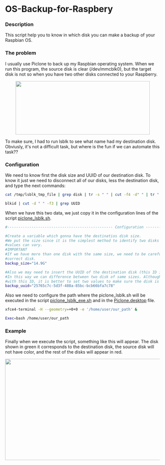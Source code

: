 # OS-Backup-for-Raspbery
### Description
This script help you to know in which disk you can make a backup of your Raspbian OS.

### The problem
I usually use Piclone to back up my Raspbian operating system. When we run this program, the source disk is clear (/dev/mmcblk0), but the target disk is not so when you have two other disks connected to your Raspberry.

<p align="center">
  <img width="437" height="174" src="https://github.com/davidahid/OS-Backup-for-Raspbery/blob/master/images/problem.png">
</p>

To make sure, I had to run lsblk to see what name had my destination disk. Obviusly, it's not a difficult task, but where is the fun if we can automate this task??

### Configuration
We need to know first the disk size and UUID of our destination disk. To know it just we need to disconnect all of our disks, less the destination disk, and type the next commands:
```sh
cat /tmp/lsblk_tmp_file | grep disk | tr -s " " | cut -f4 -d" " | tr " " "\t"
```
```sh
blkid | cut -d " " -f3 | grep UUID
```

When we have this two data, we just copy it in the configuration lines of the script [piclone_lsblk.sh](https://github.com/davidahid/OS-Backup-for-Raspbery/blob/master/piclone/piclone_lsblk.sh).
```sh
#------------------------------------------------ Configuration ------------------------------------------------

#Create a variable which gonna have the destinatios disk size.
#We put the size since it is the simplest method to identify two disks with lsblk, since the rest of 
#values can vary.
#IMPORTANT
#If we have more than one disk with the same size, we need to be carefull and make sure which is the 
#correct disk.
backup_size="14.9G"

#Also we may need to insert the UUID of the destination disk (this ID is exclusive for every disk). 
#In this way we can difference between two disk of same sizes. Although the script could only work 
#with this ID, it is better to set two values to make sure the disk is correct...
backup_uuid="25765c7c-5d3f-488a-85bc-bcb66bfa7c78"
```
Also we need to configure the path where the piclone_lsblk.sh will be executed in the script [piclone_lsblk_exe.sh](https://github.com/davidahid/OS-Backup-for-Raspbery/blob/master/piclone/piclone_lsblk_exe.sh) and in the [Piclone.desktop](https://github.com/davidahid/OS-Backup-for-Raspbery/blob/master/piclone/Piclone.desktop) file.
```sh
xfce4-terminal -H --geometry=+0+0 -e '/home/user/our_path' &
```
```sh
Exec=bash /home/user/our_path
```
### Example
Finally when we execute the script, something like this will appear. The disk shown in green it corresponds to the destination disk, the source disk will not have color, and the rest of the disks will appear in red.
<p align="center">
  <img width="1090" height="330" src="https://github.com/davidahid/OS-Backup-for-Raspbery/blob/master/images/example.png">
</p>
